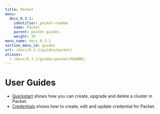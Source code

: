 ```yaml
---
title: Packet
menu:
  docs_0.3.1:
    identifier: packet-readme
    name: Packet
    parent: packet-guides
    weight: 10
menu_name: docs_0.3.1
section_menu_id: guides
url: /docs/0.3.1/guides/packet/
aliases:
  - /docs/0.3.1/guides/packet/README/
---
```


# User Guides

- [Quickstart](/docs/guides/packet/quickstart/) shows how you can create, upgrade and delete a cluster in Packet.
- [Credentials](/docs/guides/packet/credentials/) shows how to create, edit and update credential for Packet.
